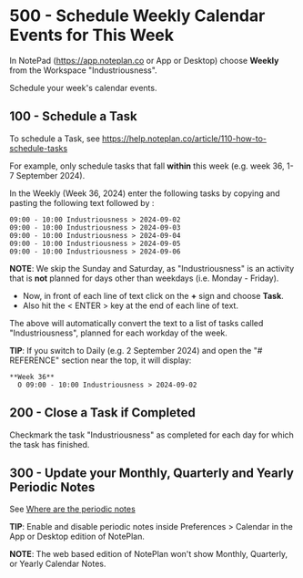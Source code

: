# 500 - Schedule Weekly Calendar Events for This Week

In NotePad (https://app.noteplan.co or App or Desktop) choose **Weekly** from the Workspace "Industriousness".

Schedule your week's calendar events.

## 100 - Schedule a Task

To schedule a Task, see https://help.noteplan.co/article/110-how-to-schedule-tasks

For example, only schedule tasks that fall **within** this week (e.g. week 36, 1-7 September 2024).

In the Weekly (Week 36, 2024) enter the following tasks by copying and pasting the following text followed by <ENTER>:

```
09:00 - 10:00 Industriousness > 2024-09-02
09:00 - 10:00 Industriousness > 2024-09-03
09:00 - 10:00 Industriousness > 2024-09-04
09:00 - 10:00 Industriousness > 2024-09-05
09:00 - 10:00 Industriousness > 2024-09-06
```

**NOTE**: We skip the Sunday and Saturday, as "Industriousness" is an activity that is **not** planned for days other than weekdays (i.e. Monday - Friday).

- Now, in front of each line of text click on the **+** sign and choose **Task**.
- Also hit the < ENTER > key at the end of each line of text.

The above will automatically convert the text to a list of tasks called "Industriousness", planned for each workday of the week.

**TIP**: If you switch to Daily (e.g. 2 September 2024) and open the "# REFERENCE" section near the top, it will display:

```
**Week 36**
  O 09:00 - 10:00 Industriousness > 2024-09-02
```

## 200 - Close a Task if Completed

Checkmark the task "Industriousness" as completed for each day for which the task has finished.

## 300 - Update your Monthly, Quarterly and Yearly Periodic Notes

See [Where are the periodic notes](https://help.noteplan.co/article/180-where-are-the-periodic-notes-monthly-quarterly-and-yearly)

**TIP**: Enable and disable periodic notes inside Preferences > Calendar in the App or Desktop edition of NotePlan. 

**NOTE**: The web based edition of NotePlan won't show Monthly, Quarterly, or Yearly Calendar Notes.

